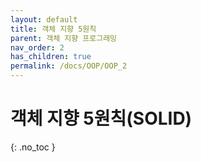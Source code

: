 ```yaml
---
layout: default
title: 객체 지향 5원칙
parent: 객체 지향 프로그래밍
nav_order: 2
has_children: true
permalink: /docs/OOP/OOP_2
---
```


# 객체 지향 5원칙(SOLID)  
{: .no_toc }